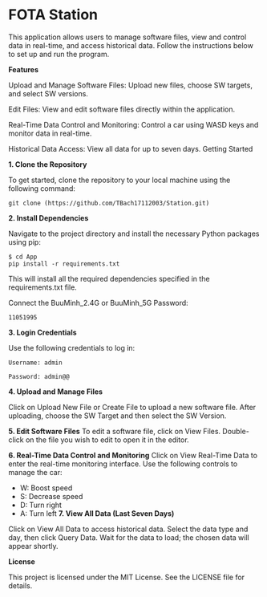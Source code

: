 
# FOTA Station

This application allows users to manage software files, view and control data in real-time, and access historical data. Follow the instructions below to set up and run the program.

**Features**

Upload and Manage Software Files: Upload new files, choose SW targets, and select SW versions.

Edit Files: View and edit software files directly within the application.

Real-Time Data Control and Monitoring: Control a car using WASD keys and monitor data in real-time.

Historical Data Access: View all data for up to seven days.
Getting Started

**1. Clone the Repository**

To get started, clone the repository to your local machine using the following command:

```
git clone (https://github.com/TBach17112003/Station.git)
```
**2. Install Dependencies**

Navigate to the project directory and install the necessary Python packages using pip:

```
$ cd App
pip install -r requirements.txt
```
This will install all the required dependencies specified in the requirements.txt file.

Connect the BuuMinh_2.4G or BuuMinh_5G
Password:
```
11051995
```

**3. Login Credentials**

Use the following credentials to log in:

```
Username: admin

Password: admin@@
```

**4. Upload and Manage Files**

Click on Upload New File or Create File to upload a new software file.
After uploading, choose the SW Target and then select the SW Version.

**5. Edit Software Files**
To edit a software file, click on View Files.
Double-click on the file you wish to edit to open it in the editor.

**6. Real-Time Data Control and Monitoring**
Click on View Real-Time Data to enter the real-time monitoring interface.
Use the following controls to manage the car:
- W: Boost speed
- S: Decrease speed
- D: Turn right
- A: Turn left
**7. View All Data (Last Seven Days)**

Click on View All Data to access historical data.
Select the data type and day, then click Query Data.
Wait for the data to load; the chosen data will appear shortly.

**License**

This project is licensed under the MIT License. See the LICENSE file for details.
